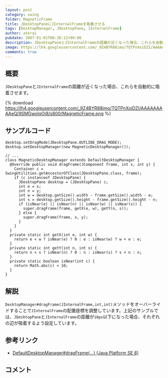 ```yaml
---
layout: post
category: swing
folder: MagneticFrame
title: JDesktopPaneにJInternalFrameを吸着させる
tags: [DesktopManager, JDesktopPane, JInternalFrame]
author: aterai
pubdate: 2007-01-01T08:38:12+09:00
description: JDesktopPaneとJInternalFrameの距離が近くなった場合、これらを自動的に吸着させます。
image: https://lh4.googleusercontent.com/_9Z4BYR88imo/TQTPnXoiDZI/AAAAAAAAAeQ/9SMGwoIqOi8/s800/MagneticFrame.png
comments: true
---
```

## 概要
`JDesktopPane`と`JInternalFrame`の距離が近くなった場合、これらを自動的に吸着させます。

{% download https://lh4.googleusercontent.com/_9Z4BYR88imo/TQTPnXoiDZI/AAAAAAAAAeQ/9SMGwoIqOi8/s800/MagneticFrame.png %}

## サンプルコード
<pre class="prettyprint"><code>desktop.setDragMode(JDesktopPane.OUTLINE_DRAG_MODE);
desktop.setDesktopManager(new MagneticDesktopManager());

// ...
class MagneticDesktopManager extends DefaultDesktopManager {
  @Override public void dragFrame(JComponent frame, int x, int y) {
    Container c = SwingUtilities.getAncestorOfClass(JDesktopPane.class, frame);
    if (c instanceof JDesktopPane) {
      JDesktopPane desktop = (JDesktopPane) c;
      int e = x;
      int n = y;
      int w = desktop.getSize().width - frame.getSize().width - e;
      int s = desktop.getSize().height - frame.getSize().height - n;
      if (isNear(e) || isNear(n) || isNear(w) || isNear(s)) {
        super.dragFrame(frame, getX(e, w), getY(n, s));
      } else {
        super.dragFrame(frame, x, y);
      }
    }
  }
  private static int getX(int e, int w) {
    return e &lt; w ? isNear(e) ? 0 : e : isNear(w) ? w + e : e;
  }
  private static int getY(int n, int s) {
    return n &lt; s ? isNear(n) ? 0 : n : isNear(s) ? s + n : n;
  }
  private static boolean isNear(int c) {
    return Math.abs(c) &lt; 10;
  }
}
</code></pre>

## 解説
`DesktopManager#dragFrame(JInternalFrame,int,int)`メソッドをオーバーライドすることで`JInternalFrame`の配置座標を調整しています。上記のサンプルでは、`JDesktopPane`と`JInternalFrame`の距離が`10px`以下になった場合、それぞれの辺が吸着するよう設定しています。

## 参考リンク
- [DefaultDesktopManager#dragFrame(...) (Java Platform SE 8)](https://docs.oracle.com/javase/jp/8/docs/api/javax/swing/DefaultDesktopManager.html#dragFrame-javax.swing.JComponent-int-int-)

<!-- dummy comment line for breaking list -->

## コメント
